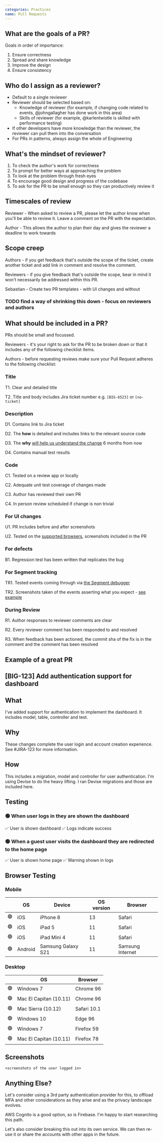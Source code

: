 ```yaml
---
categories: Practices
name: Pull Requests
---
```


## What are the goals of a PR?

Goals in order of importance:

1. Ensure correctness
2. Spread and share knowledge
3. Improve the design
4. Ensure consistency

## Who do I assign as a reviewer?

* Default to a single reviewer
* Reviewer should be selected based on:
  * Knowledge of reviewer (for example, if changing code related to events, @johngallagher has done work in this area)
  * Skills of reviewer (for example, @karlentwistle is skilled with performance testing)
* If other developers have more knowledge than the reviewer, the reviewer can pull them into the conversation
* For PRs in patterns, always assign the whole of Engineering

## What's the mindset of reviewer?

1. To check the author's work for correctness
2. To prompt for better ways at approaching the problem
3. To look at the problem through fresh eyes
4. To encourage good design and progress of the codebase
5. To ask for the PR to be small enough so they can productively review it

## Timescales of review

Reviewer - When asked to review a PR, please let the author know when you'll be able to review it. Leave a comment on the PR with the expectation.

Author - This allows the author to plan their day and gives the reviewer a deadline to work towards

## Scope creep

Authors - if you get feedback that's outside the scope of the ticket, create another ticket and add link in comment and resolve the comment.

Reviewers - if you give feedback that's outside the scope, bear in mind it won't necessarily be addressed within this PR.

Sebastian - Create two PR templates - with UI changes and without

### TODO find a way of shrinking this down - focus on reviewers and authors

## What should be included in a PR?

PRs should be small and focussed.

Reviewers - it's your right to ask for the PR to be broken down or that it includes any of the following checklist items.

Authors - before requesting reviews make sure your Pull Request adheres to the following checklist:

### **Title**

T1. Clear and detailed title

T2. Title and body includes Jira ticket number e.g. `[BIG-6523]` or `[no-ticket]`

### **Description**

D1. Contains link to Jira ticket

D2. The **how** is detailed and includes links to the relevant source code

D3. The **why** [will help us understand the change](https://www.pullrequest.com/blog/writing-a-great-pull-request-description/) 6 months from now

D4. Contains manual test results

### **Code**

C1. Tested on a review app or locally

C2. Adequate unit test coverage of changes made

C3. Author has reviewed their own PR

C4. In person review scheduled if change is non trivial

### **For UI changes**

U1. PR includes before and after screenshots

U2. Tested on the [supported browsers](https://www.notion.so/Device-and-browser-testing-8bdb455a871c48b8acae1b6f1363c6eb), screenshots included in the PR

### **For defects**

B1. Regression test has been written that replicates the bug

### **For Segment tracking**

TR1. Tested events coming through via [the Segment debugger](https://app.segment.com/biggerpockets/sources/analytics_dev_environment/debugger)

TR2. Screenshots taken of the events asserting what you expect - [see example](https://github.com/BiggerPockets/biggerpockets/pull/15150#issuecomment-1127803825)

### During Review

R1. Author responses to reviewer comments are clear

R2. Every reviewer comment has been responded to and resolved

R3. When feedback has been actioned, the commit sha of the fix is in the comment and the comment has been resolved

## Example of a great PR

## [BIG-123] Add authentication support for dashboard

## What

I've added support for authentication to implement the dashboard. It includes model, table, controller and test.

## Why

These changes complete the user login and account creation experience. See #JIRA-123 for more information.

## How

This includes a migration, model and controller for user authentication. I'm using Devise to do the heavy lifting. I ran Devise migrations and those are included here.

## Testing

### 🟢 When user logs in they are shown the dashboard

✅ User is shown dashboard
✅ Logs indicate success

### 🟢 When a guest user visits the dashboard they are redirected to the home page

✅ User is shown home page
✅ Warning shown in logs

## Browser Testing

### Mobile

|  | OS | Device | OS version | Browser |
|--| --- | --- | --- | --- |
| 🟢 | iOS | iPhone 8 | 13  | Safari |
| 🟢 | iOS | iPad 5 | 11  | Safari |
| 🟢 | iOS | iPad Mini 4 | 11 | Safari |
| 🟢 | Android | Samsung Galaxy S21 | 11 | Samsung Internet |

### Desktop

|   | OS | Browser |
| -- | --- | --- |
| 🟢 | Windows 7 | Chrome 96 |
| 🟢 | Mac El Capitan (10.11) | Chrome 96 |
| 🟢 | Mac Sierra (10.12) | Safari 10.1 |
| 🟢 | Windows 10 | Edge 96 |
| 🟢 | Windows 7 | Firefox 59 |
| 🟢 | Mac El Capitan (10.11) | Firefox 78 |

## Screenshots

`<screenshots of the user logged in>`

## Anything Else?

Let's consider using a 3rd party authentication provider for this, to offload MFA and other considerations as they arise and as the privacy landscape evolves.

AWS Cognito is a good option, so is Firebase. I'm happy to start researching this path.

Let's also consider breaking this out into its own service. We can then re-use it or share the accounts with other apps in the future.
